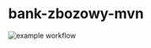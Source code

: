 # bank-zbozowy-mvn
![example workflow](https://github.com/AntoniSopata/bank-zbozowy-mvn/actions/workflows/ci.yml/badge.svg)
